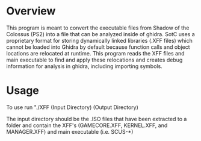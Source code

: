 # Overview
This program is meant to convert the executable files from Shadow of the Colossus (PS2) into a file that can be analyzed inside of ghidra. SotC uses a proprietary format for storing dynamically linked libraries (.XFF files) which cannot be loaded into Ghidra by default because function calls and object locations are relocated at runtime. This program reads the XFF files and main executable to find and apply these relocations and creates debug information for analysis in ghidra, including importing symbols.

# Usage
To use run "./XFF (Input Directory) (Output Directory)

The input directory should be the .ISO files that have been extracted to a folder and contain the XFF's (GAMECORE.XFF, KERNEL.XFF, and MANAGER.XFF) and main executable (i.e. SCUS-*)
